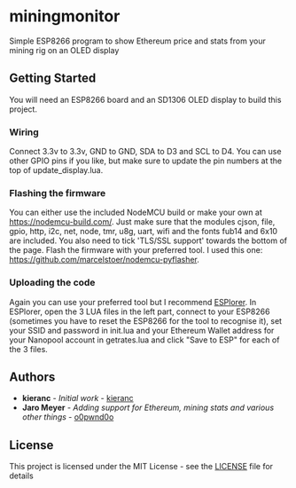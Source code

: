 # miningmonitor

Simple ESP8266 program to show Ethereum price and stats from your mining rig on an OLED display

## Getting Started

You will need an ESP8266 board and an SD1306 OLED display to build this project.

### Wiring

Connect 3.3v to 3.3v, GND to GND, SDA to D3 and SCL to D4. You can use other GPIO pins if you like, but make sure to update the pin numbers at the top of update_display.lua.

### Flashing the firmware

You can either use the included NodeMCU build or make your own at https://nodemcu-build.com/. Just make sure that the modules cjson, file, gpio, http, i2c, net, node, tmr, u8g, uart, wifi and the fonts fub14 and 6x10 are included. You also need to tick 'TLS/SSL support' towards the bottom of the page. Flash the firmware with your preferred tool. I used this one: https://github.com/marcelstoer/nodemcu-pyflasher.

### Uploading the code

Again you can use your preferred tool but I recommend [ESPlorer](https://esp8266.ru/esplorer). In ESPlorer, open the 3 LUA files in the left part, connect to your ESP8266 (sometimes you have to reset the ESP8266 for the tool to recognise it), set your SSID and password in init.lua and your Ethereum Wallet address for your Nanopool account in getrates.lua and click "Save to ESP" for each of the 3 files.

## Authors

* **kieranc** - *Initial work* - [kieranc](https://hackaday.io/KieranC001)
* **Jaro Meyer** - *Adding support for Ethereum, mining stats and various other things* - [o0pwnd0o](https://github.com/o0pwnd0o)

## License

This project is licensed under the MIT License - see the [LICENSE](LICENSE) file for details
